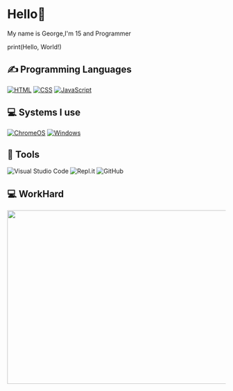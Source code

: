 <h1>Hello👋</h1>
<p>My name is George,I'm 15 and Programmer</p>
<p>print(Hello, World!)</p>

<h2>✍ Programming Languages</h2>
<p>
    <a href="https://mths-icd2o-1-2023.github.io/ICD2O-Unit-3-02-George-Khalil-29/"><img alt="HTML" src="https://img.shields.io/badge/HTML-E34F26.svg?logo=html5&logoColor=white"></a>
    <a href="https://mths-icd2o-1-2023.github.io/ICD2O-Unit-3-04-George-Khalil-29/"><img alt="CSS" src="https://img.shields.io/badge/CSS-1572B6.svg?logo=css3&logoColor=white"></a>
    <a href="https://mths-icd2o-1-2023.github.io/ICD2O-Unit-3-04-George-Khalil-29/"><img alt="JavaScript" src="https://img.shields.io/badge/JavaScript-F7DF1E.svg?logo=javascript&logoColor=white"></a>
     </p>

<h2>💻 Systems I use</h2>
<p>
  <a href="https://www.google.com/intl/en_ca/chromebook/chrome-os/"><img src="https://img.shields.io/badge/chrome%20os-3d89fc?logo=google%20chrome&logoColor=white" alt="ChromeOS"></a>
  <a href="https://www.microsoft.com/en-ca/windows/"><img src="https://img.shields.io/badge/Windows-0078D6?logo=windows&logoColor=white" alt="Windows"></a>
</p>

## 🔧 Tools
  ![Visual Studio Code](https://img.shields.io/badge/Visual%20Studio%20Code-0078d7.svg?style=for-the-badge&logo=visual-studio-code&logoColor=white)
  ![Repl.it](https://img.shields.io/badge/Repl.it-%230D101E.svg?style=for-the-badge&logo=replit&logoColor=white)
  ![GitHub](https://img.shields.io/badge/github-%23121011.svg?style=for-the-badge&logo=github&logoColor=white)
  
 <h2>💻 WorkHard</h2>
      <p>
      <img src="" width="600" height="400">
      </p>
